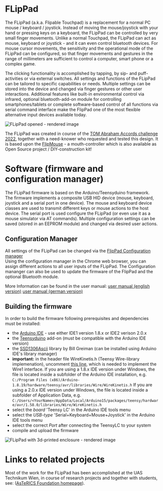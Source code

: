 # FLipPad

The FLipPad (a.k.a. Flipable Touchpad) is a replacement for a normal PC mouse / keyboard / joystick. 
Instead of moving the mouse/joystick with your hand or pressing keys on a keyboard, the FLipPad can be controlled by very small finger movements.
Unlike a normal Touchpad, the FLipPad can act as mouse, keyboard or joystick - and it can even control bluetooth devices.
For mouse cursor movements, the sensitivity and the operational mode of the FLipPad can be configured, so that finger movements and gestures in the range of millimeters are sufficient to control a computer, smart phone or a complex game.

The clicking functionality is accomplished by tapping, by sip- and puff-activities or via external switches.
All settings and functions of the FLipPad can be tailored to specific capabilities or needs. 
Multiple settings can be stored into the device and changed via finger gestures or other user interactions.
Additional features like built-in environmental control via infrared, optional bluetooth-add-on module for controlling smartphones/tablets or complete software-based control of all functions via serial command interface make the FlipPad one of the most flexible alternative input devices available today.

![FLipPad opened - rendered image](/img/renderings/sc2.png)

The FLipPad was created in course of the [TOM Abraham Accords challenge 2022](https://www.tomchallenge.org/), together with a need-knower who requested and tested this design.
It is based upon the [FlipMouse](https://github.com/asterics/FLipMouse) - a mouth-controller which is also available as Open Source project / DIY-construction kit!



# Software (firmware and configuration manager)

The FLipPad firmware is based on the Arduino/Teensyduino framework. The firmware implements a composite USB HID device (mouse, keyboard, joystick and a serial port in one device).
The mouse and keyboard device classes are used to transmit different keys or mouse actions to the host device. The serial port is used configure the FLipPad (or even use it as a mouse simulator via AT commands).
Multiple configuration settings can be saved (stored in an EEPROM module) and changed via desired user actions.


## Configuration Manager

All settings of the FLipPad can be changed via the [FlipPad Configuration manager](https://flippad.asterics.eu)  
Using the configuration manager in the Chrome web browser, you can assign different actions to all user inputs of the FLipPad.
The Configuration mananger can also be used to update the firmware of the FlipPad and the optional Bluetooth module.

More Information can be found in the user manual: 
[user manual (english version)](https://github.com/asterics/FLipPad/blob/main/Documentation/UserManual/FLipPadUserManual.md)
[user manual (german version)](https://github.com/asterics/FLipPad/blob/main/Documentation/UserManual/FLipPadAnwendungsanleitung.md)


## Building the firmware
In order to build the firmware following prerequisites and dependencies must be installed:
* the [Arduino IDE](https://www.arduino.cc/en/software) - use either IDE1 version 1.8.x or IDE2 verison 2.0.x
* the [Teensyduino](https://www.pjrc.com/teensy/td_download.html) add-on (must be compatible with the Arduino IDE version)
* the [SSD1306Ascii](https://github.com/greiman/SSD1306Ascii) library by Bill Greiman (can be installed using Arduino IDE's library manager)
* **important:** in the header file WireKinetis.h (Teensy Wire-library implemenation), uncomment [this line](https://github.com/PaulStoffregen/Wire/blob/2499ec67c2128629ee33697804f8650180293597/WireKinetis.h#L50), which is needed to implement the Wire1 interface. 
If you are using a 1.8.x IDE version under Windows, the file is located inside a subfolder of the Arduino IDE installation, e.g.
`C:/Program Files (x86)/Arduino-1.8.19/hardware/teensy/avr/libraries/Wire/WireKinetis.h` 
If you are using a 2.0.x IDE version under Windows, the file is located inside a subfolder of Application Data, e.g.
`C:/Users/<YourName>/AppData/Local/Arduino15/packages/teensy/hardware/avr/1.58.0/libraries/Wire/WireKinetis.h`
* select the *board* 'Teensy LC' in the Arduino IDE tools menu
* select the *USB-type* 'Serial+Keyboard+Mouse+Joystick'  in the Arduino IDE tools menu
* select the correct *Port* after connecting the TeensyLC to your system
* compile and upload the firmware 

![FLipPad with 3d-printed enclosure - rendered image](/img/renderings/fp1.png)


# Links to related projects

Most of the work for the FLipPad has been accomplished at the UAS Technikum Wien, in course of research projects and together with students, see: 
([AsTeRICS Foundation homepage](https://www.asterics-foundation.org)).

